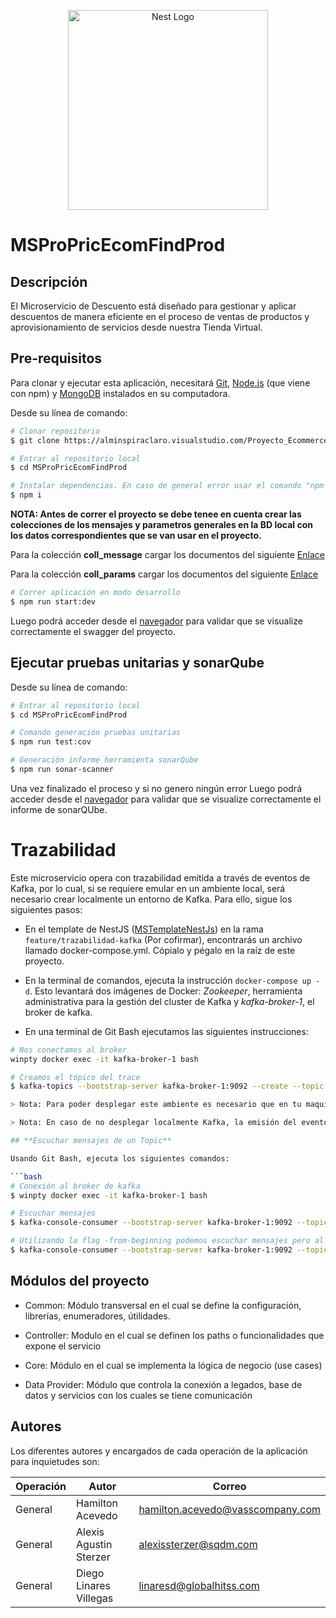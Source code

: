 <p align="center">
  <a href="http://nestjs.com/" target="blank"><img src="https://nestjs.com/img/logo_text.svg" width="320" alt="Nest Logo" /></a>
</p>

# **MSProPricEcomFindProd**

## **Descripción**
El Microservicio de Descuento está diseñado para gestionar y aplicar descuentos de manera eficiente en el proceso de ventas de productos y aprovisionamiento de servicios desde nuestra Tienda Virtual.

## **Pre-requisitos**
Para clonar y ejecutar esta aplicación, necesitará [Git](https://git-scm.com), [Node.js](https://nodejs.org/en/download/) (que viene con npm) y [MongoDB](https://www.mongodb.com/try/download/community) instalados en su computadora. 


Desde su línea de comando:

```bash
# Clonar repositorio
$ git clone https://alminspiraclaro.visualstudio.com/Proyecto_EcommerceV9/_git/MSProPricEcomFindProd

# Entrar al repositorio local
$ cd MSProPricEcomFindProd

# Instalar dependencias. En caso de general error usar el comando "npm i --force" o "npm i --legacy-peer-deps"
$ npm i
```

**NOTA: Antes de correr el proyecto se debe tenee en cuenta crear las colecciones de los mensajes y parametros generales en la BD local con los datos correspondientes que se van usar en el proyecto.**

Para la colección **coll_message** cargar los documentos del siguiente [Enlace](https://claromovilco.sharepoint.com/:u:/s/ImplementacinV9/EZGV2cnwg85Di-3mf7iO78MBfBvctNRfXPkAMQOPazorew?e=a0JuyY)

Para la colección **coll_params** cargar los documentos del siguiente [Enlace](https://claromovilco.sharepoint.com/:u:/s/ImplementacinV9/EUac8x8psepLqyAXguUWzRwBMFcsu5puHBe8DGiM6PfKWw?e=Deqsds)

```bash
# Correr aplicación en modo desarrollo
$ npm run start:dev
```

Luego podrá acceder desde el [navegador](http://localhost:8080) para validar que se visualize correctamente el swagger del proyecto.

## **Ejecutar pruebas unitarias y sonarQube**

Desde su línea de comando:

```bash
# Entrar al repositorio local
$ cd MSProPricEcomFindProd

# Comando generación pruebas unitarias
$ npm run test:cov 

# Generación informe herramienta sonarQube
$ npm run sonar-scanner
```
Una vez finalizado el proceso y si no genero ningún error Luego podrá acceder desde el [navegador](http://sonarqube-pruebad.apps.claro.co/projects?sort=name) para validar que se visualize correctamente el informe de sonarQUbe.

# Trazabilidad

Este microservicio opera con trazabilidad emitida a través de eventos de Kafka, por lo cual, si se requiere emular en un ambiente local, será necesario crear localmente un entorno de Kafka. Para ello, sigue los siguientes pasos:

* En el template de NestJS  ([MSTemplateNestJs](https://OrgClaroColombia@dev.azure.com/OrgClaroColombia/ECOMMERCE_V9/_git/MSTemplateNestJs)) en la rama `feature/trazabilidad-kafka` (Por cofirmar), encontrarás un archivo llamado docker-compose.yml. Cópialo y pégalo en la raíz de este proyecto.

* En la terminal de comandos, ejecuta la instrucción `docker-compose up -d`. Esto levantará dos imágenes de Docker: *Zookeeper*, herramienta administrativa para la gestión del cluster de Kafka y *kafka-broker-1*, el broker de kafka.

*  En una terminal de Git Bash ejecutamos las siguientes instrucciones:

```bash
# Nos conectamos al broker
winpty docker exec -it kafka-broker-1 bash

# Creamos el tópico del trace
$ kafka-topics --bootstrap-server kafka-broker-1:9092 --create --topic TraceDataTopic

> Nota: Para poder desplegar este ambiente es necesario que en tu maquina se encuentre previamente instalado y configurado Docker Desktop y la terminal Git Bash.

> Nota: En caso de no desplegar localmente Kafka, la emisión del evento de traza fallara y creará un registro en la colección *coll_service_error* por cada punto de emisión de trazabilidad.

## **Escuchar mensajes de un Topic**

Usando Git Bash, ejecuta los siguientes comandos:

```bash
# Conexión al broker de kafka
$ winpty docker exec -it kafka-broker-1 bash

# Escuchar mensajes
$ kafka-console-consumer --bootstrap-server kafka-broker-1:9092 --topic TraceDataTopic

# Utilizando la flag -from-beginning podemos escuchar mensajes pero al momento de conectarse se escucharan todos los mensajes ya enviados 
$ kafka-console-consumer --bootstrap-server kafka-broker-1:9092 --topic TraceDataTopic -from-beginning
```

## **Módulos del proyecto**

- Common:
  Módulo transversal en el cual se define la configuración, librerías, enumeradores, útilidades.

- Controller:
  Modulo en el cual se definen los paths o funcionalidades que expone el servicio

- Core:
  Módulo en el cual se implementa la lógica de negocio (use cases)

- Data Provider:
  Módulo que controla la conexión a legados, base de datos y servicios con los cuales se tiene comunicación

## **Autores**
Los diferentes autores y encargados de cada operación de la aplicación para inquietudes son:


| Operación             | Autor                   | Correo                               |
| --------------------- | ----------------------- | ------------------------------------ |
| General               | Hamilton Acevedo        | hamilton.acevedo@vasscompany.com     |
| General               | Alexis Agustin Sterzer  | alexissterzer@sqdm.com               |
| General               | Diego Linares Villegas  | linaresd@globalhitss.com             |

